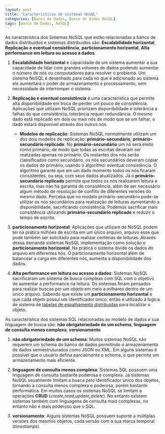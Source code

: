```yaml
---
layout: post
title: "Características de sistemas NoSQL"
categories: [Banco de Dados, Banco de dados NoSQL]
tags: [Banco de Dados, NoSQL]
---
```


As característica dos Sistemas NoSQL que estão relacionadas a banco de dados distribuídos e sistemas distribuídos são: **Escalabilidade horizontal**,
**Replicação e eventual consistência**, **particionamento horizontal**, **Alta performance em leitura ou acesso a dados**.

1. **Escalabilidade horizontal** é capacidade de um sistema aumentar a sua capacidade de lidar com grandes volumes de dados podendo aumentar o número de nós ou computadores
   para resolver o problema. Um sistema NoSQL é desenhado para cada nó que é adicionado ao sistema ele aumentará o poder de armazenamento e processamento, sem necessidade de
   interromper o sistema.

2. **Replicação e eventual consistência** é uma característica que permite alta disponibilidade em troca de perder um pouco de consistência. Aplicações que utilizam NoSQL priorizam
   disponibilidade e tolerância a falhas do que consistência, tolerância requer redundância. O mesmo dado está replicado em dois ou mais nós de modo que se um falhar, o dado estará
   disponível através dos outros nós.
   - **Modelos de replicação**: Sistemas NoSQL normalmente utilizam um dos dois modelos de replicação: **primário-secundário**, **primário-secundário replicado**.
     No **primário-secundário** um nó será eleito como primário, de modo que todas as escritas deveram ser realizadas apenas no primário. Os restantes dos nós serão classificados como
     secundário, os nós secundários deveram copiar os dados do primário, usando o algoritmo: eventual consistência. O algoritmo garante que em um dado momento todos os nós ficaram
     consistentes, ou seja, com seus dados atualizados. Já o **primário-secundário replicado** permite que todos os nós realizarem leitura e escrita, mas não há garantia de
     consistência, além de ser necessário algum método de resolução de conflito de diferentes versões do mesmo dado.
     Perceba que no modelo primário-secundário pode-se utilizar os nós secundários para realização de leituras aumentando a disponibilidade, sacrificando consistência. Podemos
     sacrificar mais consistência utilizando **primário-secundário replicado** e reduzir o tempo de escrita.
3. **particionamento horizontal**: Aplicações que utilizam de NoSQL podem ter na prática milhões de escrita em um único arquivo, arquivo esse que pode também ser
   solicitado para realizar centenas de leituras. Através dessa demanda sistemas NoSQL implementação como solução o **particionamento horizontal**. Na prática o sistema divide os
   dados do arquivo em diferentes nós. O particionamento horizontal além de balancear a carga em diferentes nós, aumenta a disponibilidade dos dados.

4. **Alta performance em leitura ou acesso a dados**: Sistemas NoSQL sacrificaram um sistema de busca complexo com SQL com o objetivo de aumentar a performance na leitura. Os sistemas
   foram pensados para realizar buscas por um objeto em meio a milhares dentro de um único arquivo. Sabendo que existe um **particionamento horizontal** e que cada objeto possui um
   identificador único, então é utilizado a logica de sistema de [tabelas de espalhamento distribuídas][DHT] para localizar o objeto.

As característica dos sistemas SQL relacionadas ao modelo de dados e sua linguagem de busca são: **não obrigatoriedade de um schema**,
**linguagem de consulta menos complexa**, **versionamento**

1. **não obrigatoriedade de um schema**: Muitos sistemas NoSQL não requerem um schema do banco de dados permitindo o armazenamento de dados semiestruturados como JSON ou XML.
   Em alguns sistemas é possível que o usuário defina parcialmente o schema, o que permite um armazenamento mais eficiente.

2. **linguagem de consulta menos complexa**: Sistemas SQL possuem uma linguagem de consulta bastante poderosa e complexa. Já sistemas NoSQL usualmente limitam a busca pelo
   identificador único dos objetos, tornando a consulta menos complexa e poderosa, porém bastante performática. Em muitos casos os sistemas NoSQL se limitam a operações **CRUD**
   (_create,read,update,delete_). No entanto existem sistemas também com linguagens de consulta mais complexas, no entanto não é mais poderoso que o SQL.

3. **versionamento**: Alguns sistemas NoSQL possuem suporte a múltiplas versões dos mesmos objetos, cada versão com a sua marca temporal (_timestamps_)

[DHT]: https://lasarojc.github.io/ds_notes/arch/p2p/#tabelas-de-espalhamento-distribuidas-dht
